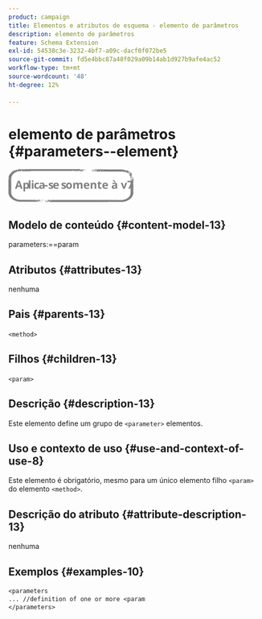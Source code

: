 ```yaml
---
product: campaign
title: Elementos e atributos de esquema - elemento de parâmetros
description: elemento de parâmetros
feature: Schema Extension
exl-id: 54538c3e-3232-4bf7-a09c-dacf0f072be5
source-git-commit: fd5e4bbc87a48f029a09b14ab1d927b9afe4ac52
workflow-type: tm+mt
source-wordcount: '48'
ht-degree: 12%

---
```


# elemento de parâmetros {#parameters--element}

![](../../../assets/v7-only.svg)

## Modelo de conteúdo {#content-model-13}

parameters:==param

## Atributos {#attributes-13}

nenhuma

## Pais {#parents-13}

`<method>`

## Filhos {#children-13}

`<param>`

## Descrição {#description-13}

Este elemento define um grupo de `<parameter>` elementos.

## Uso e contexto de uso {#use-and-context-of-use-8}

Este elemento é obrigatório, mesmo para um único elemento filho `<param>` do elemento `<method>`.

## Descrição do atributo {#attribute-description-13}

nenhuma

## Exemplos {#examples-10}

```
<parameters
... //definition of one or more <param
</parameters>
```
